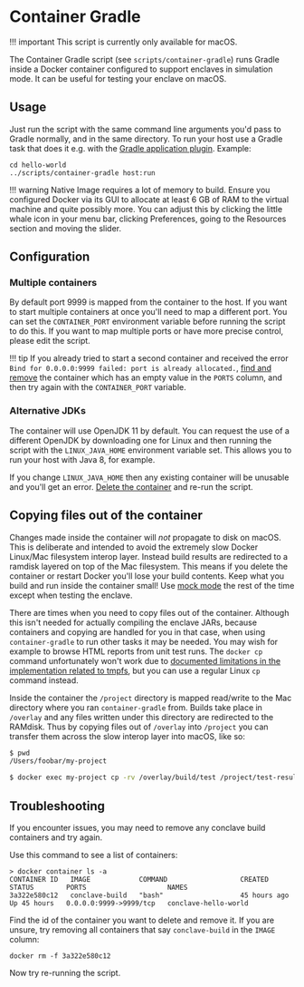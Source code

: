 # Container Gradle

!!! important
    This script is currently only available for macOS.

The Container Gradle script (see `scripts/container-gradle`) runs Gradle inside a Docker container configured to support
enclaves in simulation mode. It can be useful for testing your enclave on macOS.

## Usage

Just run the script with the same command line arguments you'd pass to Gradle normally, and in the same directory.
To run your host use a Gradle task that does it e.g. with the
[Gradle application plugin](https://docs.gradle.org/current/samples/sample_building_java_applications_multi_project.html#header). Example:

```
cd hello-world
../scripts/container-gradle host:run
```

!!! warning
    Native Image requires a lot of memory to build. Ensure you configured Docker via its GUI to allocate at least
    6 GB of RAM to the virtual machine and quite possibly more. You can adjust this by clicking the little whale icon
    in your menu bar, clicking Preferences, going to the Resources section and moving the slider.

## Configuration
### Multiple containers
By default port 9999 is mapped from the container to the host. If you want to start multiple containers at once you'll
need to map a different port. You can set the `CONTAINER_PORT` environment variable before running the script to do this. 
If you want to map multiple ports or have more precise control, please edit the script.

!!! tip
    If you already tried to start a second container and received the error
    `Bind for 0.0.0.0:9999 failed: port is already allocated.`, [find and remove](#troubleshooting) the container
    which has an empty value in the `PORTS` column, and then try again with the `CONTAINER_PORT` variable.

### Alternative JDKs

The container will use OpenJDK 11 by default. You can request the use of a different OpenJDK by downloading one for Linux
and then running the script with the `LINUX_JAVA_HOME` environment variable set. This allows you to run your host
with Java 8, for example.

If you change `LINUX_JAVA_HOME` then any existing container will be unusable and you'll get an error.
[Delete the container](#troubleshooting) and re-run the script.

## Copying files out of the container

Changes made inside the container will *not* propagate to disk on macOS. This is deliberate and intended to avoid the
extremely slow Docker Linux/Mac filesystem interop layer. Instead build results are redirected to a ramdisk layered on
top of the Mac filesystem. This means if you delete the container or restart Docker you'll lose your build contents. 
Keep what you build and run inside the container small! Use [mock mode](mockmode.md) the rest of the time except when testing the enclave.

There are times when you need to copy files out of the container. Although this isn't needed for
actually compiling the enclave JARs, because containers and copying are handled for you in that case, when using 
`container-gradle` to run other tasks it may be needed. You may wish for example to browse HTML reports from unit test 
runs. The `docker cp` command unfortunately won't work due to [documented limitations in the implementation related to tmpfs](https://docs.docker.com/engine/reference/commandline/cp/#extended-description),
but you can use a regular Linux `cp` command instead.

Inside the container the `/project` directory is mapped read/write to the Mac directory where you ran `container-gradle`
from. Builds take place in `/overlay` and any files written under this directory are redirected to the RAMdisk. Thus by 
copying files out of `/overlay` into `/project` you can transfer them across the slow interop layer into macOS, like so:

```bash
$ pwd
/Users/foobar/my-project

$ docker exec my-project cp -rv /overlay/build/test /project/test-results
```

## Troubleshooting
If you encounter issues, you may need to remove any conclave build containers and try again.

Use this command to see a list of containers:
```text
> docker container ls -a
CONTAINER ID   IMAGE            COMMAND                  CREATED        STATUS        PORTS                    NAMES
3a322e580c12   conclave-build   "bash"                   45 hours ago   Up 45 hours   0.0.0.0:9999->9999/tcp   conclave-hello-world
```

Find the id of the container you want to delete and remove it. If you are unsure, try removing all containers that say
`conclave-build` in the `IMAGE` column:
```text
docker rm -f 3a322e580c12
```

Now try re-running the script.